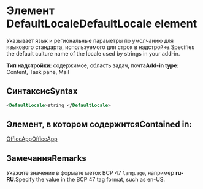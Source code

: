 # <a name="defaultlocale-element"></a><span data-ttu-id="729b7-101">Элемент DefaultLocale</span><span class="sxs-lookup"><span data-stu-id="729b7-101">DefaultLocale element</span></span>

<span data-ttu-id="729b7-102">Указывает язык и региональные параметры по умолчанию для языкового стандарта, используемого для строк в надстройке.</span><span class="sxs-lookup"><span data-stu-id="729b7-102">Specifies the default culture name of the locale used by strings in your add-in.</span></span>

<span data-ttu-id="729b7-103">**Тип надстройки:** содержимое, область задач, почта</span><span class="sxs-lookup"><span data-stu-id="729b7-103">**Add-in type:** Content, Task pane, Mail</span></span>

## <a name="syntax"></a><span data-ttu-id="729b7-104">Синтаксис</span><span class="sxs-lookup"><span data-stu-id="729b7-104">Syntax</span></span>

```XML
<DefaultLocale>string </DefaultLocale>
```

## <a name="contained-in"></a><span data-ttu-id="729b7-105">Элемент, в котором содержится</span><span class="sxs-lookup"><span data-stu-id="729b7-105">Contained in:</span></span>

[<span data-ttu-id="729b7-106">OfficeApp</span><span class="sxs-lookup"><span data-stu-id="729b7-106">OfficeApp</span></span>](officeapp.md)

## <a name="remarks"></a><span data-ttu-id="729b7-107">Замечания</span><span class="sxs-lookup"><span data-stu-id="729b7-107">Remarks</span></span>

<span data-ttu-id="729b7-108">Укажите значение в формате меток BCP 47 `language`, например **ru-RU**.</span><span class="sxs-lookup"><span data-stu-id="729b7-108">Specify the value in the BCP 47   tag format, such as en-US.</span></span>


